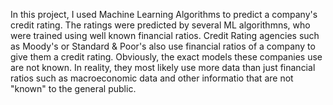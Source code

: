 In this project, I used Machine Learning Algorithms to predict a company's credit rating. The ratings were predicted by several ML algorithmns, who were trained using well known financial ratios. Credit Rating agencies such as Moody's or Standard & Poor's also use financial ratios of a company to give them a credit rating. Obviously, the exact models these companies use are not known. In reality, they most likely use more data than just financial ratios such as macroeconomic data and other informatio that are not "known" to the general public.
